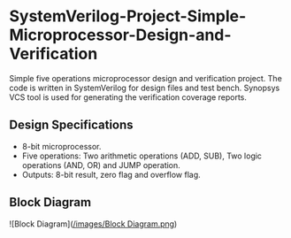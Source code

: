 # SystemVerilog-Project-Simple-Microprocessor-Design-and-Verification
Simple five operations microprocessor design and verification project. The code is written in SystemVerilog for design files and test bench. Synopsys VCS tool is used for generating the verification coverage reports.

## Design Specifications
-	8-bit microprocessor.
-	Five operations: Two arithmetic operations (ADD, SUB), Two logic operations (AND, OR) and JUMP operation.
-	Outputs: 8-bit result, zero flag and overflow flag.

## Block Diagram
![Block Diagram]([/images/Block Diagram.png](https://github.com/AlyNasr/SystemVerilog-Project-Simple-Microprocessor-Design-and-Verification/blob/main/images/Block%20Diagram.png))
